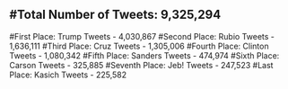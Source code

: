 #Total Number of Tweets: 9,325,294 
---
#First Place: Trump Tweets - 4,030,867
#Second Place: Rubio Tweets - 1,636,111
#Third Place: Cruz Tweets - 1,305,006
#Fourth Place: Clinton Tweets - 1,080,342
#Fifth Place: Sanders Tweets - 474,974
#Sixth Place: Carson Tweets - 325,885
#Seventh Place: Jeb! Tweets - 247,523
#Last Place: Kasich Tweets - 225,582

